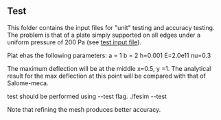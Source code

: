 Test
---

This folder contains the input files for "unit" testing
and accuracy testing.
The problem is that of a plate simply supported on all edges
under a uniform pressure of 200 Pa (see [test input file](./inputdata_test.txt)).

Plat ehas the following parameters:
a = 1 
b = 2
h=0.001
E=2.0e11
nu=0.3

The maximum deflection will be at the middle x=0.5, y =1.
The analytical result for the max deflection at this point will be compared with that of
Salome-meca.

test should be performed using --test flag.
./fesim --test

Note that refining the mesh produces better accuracy.
